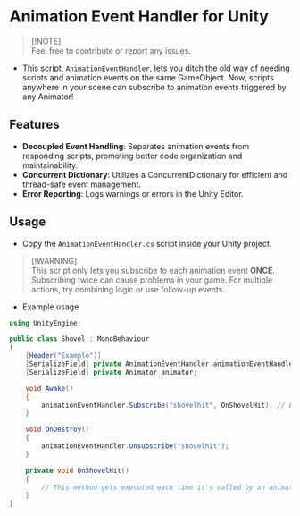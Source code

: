 # Animation Event Handler for Unity

> [!NOTE]\
> Feel free to contribute or report any issues.

- This script, `AnimationEventHandler`, lets you ditch the old way of needing scripts and animation events on the same GameObject. Now, scripts anywhere in your scene can subscribe to animation events triggered by any Animator!

## Features
- **Decoupled Event Handling**: Separates animation events from responding scripts, promoting better code organization and maintainability.
- **Concurrent Dictionary**: Utilizes a ConcurrentDictionary for efficient and thread-safe event management.
- **Error Reporting**: Logs warnings or errors in the Unity Editor.

## Usage
- Copy the `AnimationEventHandler.cs` script inside your Unity project.

> [!WARNING]\
> This script only lets you subscribe to each animation event **ONCE**. Subscribing twice can cause problems in your game.
> For multiple actions, try combining logic or use follow-up events.

- Example usage
```cs
using UnityEngine;

public class Shovel : MonoBehaviour
{
    [Header("Example")]
    [SerializeField] private AnimationEventHandler animationEventHandler;
    [SerializeField] private Animator animator;

    void Awake()
    {
        animationEventHandler.Subscribe("shovelhit", OnShovelHit); // Event name isn't case-sensitive.
    }

    void OnDestroy()
    {
        animationEventHandler.Unsubscribe("shovelhit");
    }

    private void OnShovelHit()
    {
        // This method gets executed each time it's called by an animation event.
    }
}
```